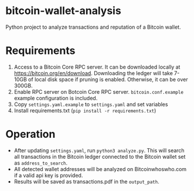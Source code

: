 # bitcoin-wallet-analysis
Python project to analyze transactions and reputation of a Bitcoin wallet. 

# Requirements
1) Access to a Bitcoin Core RPC server. It can be downloaded locally at https://bitcoin.org/en/download. Downloading the ledger will take 7-10GB of local disk space if pruning is enabled. Otherwise, it can be over 300GB.
2) Enable RPC server on Botcoin Core RPC server. `bitcoin.conf.example` example configuration is included.
3) Copy `settings.yaml.example` to `settings.yaml` and set variables
4) Install requirements.txt (`pip install -r requirements.txt`)

# Operation
- After updating `settings.yaml`, run `python3 analyze.py`. This will search all transactions in the Bitcoin ledger connected to the Bitcoin wallet set as `address_to_search`.
- All detected wallet addresses will be analyzed on Bitcoinwhoswho.com if a valid api key is provided.
- Results will be saved as transactions.pdf in the `output_path`.

